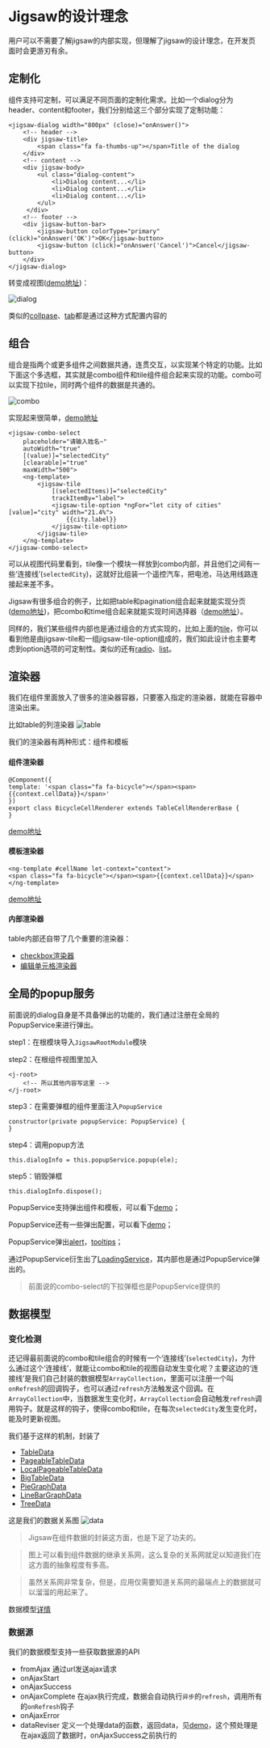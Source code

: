 # Jigsaw的设计理念

用户可以不需要了解jigsaw的内部实现，但理解了jigsaw的设计理念，在开发页面时会更游刃有余。

## 定制化

组件支持可定制，可以满足不同页面的定制化需求。比如一个dialog分为header、content和footer，我们分别给这三个部分实现了定制功能：

    <jigsaw-dialog width="800px" (close)="onAnswer()">
    	<!-- header -->
    	<div jigsaw-title>
    		<span class="fa fa-thumbs-up"></span>Title of the dialog
    	</div>
    	<!-- content -->
    	<div jigsaw-body>
    		<ul class="dialog-content">
    			<li>Dialog content...</li>
    			<li>Dialog content...</li>
    			<li>Dialog content...</li>
    		</ul>
   		 </div>
    	<!-- footer -->
    	<div jigsaw-button-bar>
    		<jigsaw-button colorType="primary" (click)="onAnswer('OK')">OK</jigsaw-button>
    		<jigsaw-button (click)="onAnswer('Cancel')">Cancel</jigsaw-button>
    	</div>
    </jigsaw-dialog>

转变成视图([demo地址](http://rdk.zte.com.cn/components/combo-select/demo#auto-width))：

![dialog](dialog.png "dialog")


类似的[collpase](http://rdk.zte.com.cn/components/collapse/demo)、[tab](http://rdk.zte.com.cn/components/tab/demo)都是通过这种方式配置内容的

## 组合

组合是指两个或更多组件之间数据共通，连贯交互，以实现某个特定的功能。比如下面这个多选框，其实就是combo组件和tile组件组合起来实现的功能。combo可以实现下拉tile，同时两个组件的数据是共通的。

![combo](combo.gif "combo")

实现起来很简单，[demo地址](http://rdk.zte.com.cn/components/combo-select/demo#auto-width)

    <jigsaw-combo-select
    	placeholder="请输入姓名~"
    	autoWidth="true"
    	[(value)]="selectedCity"
    	[clearable]="true"
    	maxWidth="500">
    	<ng-template>
    		<jigsaw-tile
    			[(selectedItems)]="selectedCity"
    			trackItemBy="label">
    			<jigsaw-tile-option *ngFor="let city of cities" [value]="city" width="21.4%">
    				{{city.label}}
    			</jigsaw-tile-option>
    		</jigsaw-tile>
    	</ng-template>
    </jigsaw-combo-select>

可以从视图代码里看到，tile像一个模块一样放到combo内部，并且他们之间有一些‘连接线’(`selectedCity`)，这就好比组装一个遥控汽车，把电池，马达用线路连接起来差不多。

Jigsaw有很多组合的例子，比如把table和pagination组合起来就能实现分页([demo地址](http://rdk.zte.com.cn/components/table/demo#local-paging-data))，把combo和time组合起来就能实现时间选择器（[demo地址](http://rdk.zte.com.cn/components/time/demo#with-combo-select)）。

同样的，我们某些组件内部也是通过组合的方式实现的，比如上面的[tile](http://rdk.zte.com.cn/components/tile/demo#full)，你可以看到他是由jigsaw-tile和一组jigsaw-tile-option组成的，我们如此设计也主要考虑到option选项的可定制性。类似的还有[radio](http://rdk.zte.com.cn/components/radio-group/demo#full)、[list](http://rdk.zte.com.cn/components/list/demo#full)。

## 渲染器

我们在组件里面放入了很多的渲染器容器，只要塞入指定的渲染器，就能在容器中渲染出来。

比如table的列渲染器
![table](table.png 'table')

我们的渲染器有两种形式：组件和模板

#### 组件渲染器

    @Component({
    template: '<span class="fa fa-bicycle"></span><span>{{context.cellData}}</span>'
    })
    export class BicycleCellRenderer extends TableCellRendererBase {
    }

[demo地址](http://rdk.zte.com.cn/components/table/demo#renderer)

#### 模板渲染器

    <ng-template #cellName let-context="context">
    <span class="fa fa-bicycle"></span><span>{{context.cellData}}</span>
    </ng-template>

[demo地址](http://rdk.zte.com.cn/components/table/demo#template-ref-renderer)

#### 内部渲染器

table内部还自带了几个重要的渲染器：

 - [checkbox渲染器](http://rdk.zte.com.cn/components/table/demo#checkbox-column)
 - [编辑单元格渲染器](http://rdk.zte.com.cn/components/table/demo#cell-editable)

## 全局的popup服务

前面说的dialog自身是不具备弹出的功能的，我们通过注册在全局的PopupService来进行弹出。

step1：在根模块导入`JigsawRootModule`模块

step2：在根组件视图里加入

    <j-root>
    	<!-- 所以其他内容写这里 -->
    </j-root>

step3：在需要弹框的组件里面注入`PopupService`

    constructor(private popupService: PopupService) {
    }

step4：调用popup方法

    this.dialogInfo = this.popupService.popup(ele);

step5：销毁弹框

    this.dialogInfo.dispose();

PopupService支持弹出组件和模板，可以看下[demo](http://rdk.zte.com.cn/components/dialog/demo#misc)；

PopupService还有一些弹出配置，可以看下[demo](http://rdk.zte.com.cn/components/dialog/demo#popup-option)；

PopupService弹出[alert]()，[tooltips](http://rdk.zte.com.cn/components/tooltip/demo#dialog)；

通过PopupService衍生出了[LoadingService](http://rdk.zte.com.cn/components/loading/demo)，其内部也是通过PopupService弹出的。

> 前面说的combo-select的下拉弹框也是PopupService提供的

## 数据模型

### 变化检测

还记得最前面说的combo和tile组合的时候有一个‘连接线’(`selectedCity`)，为什么通过这个‘连接线’，就能让combo和tile的视图自动发生变化呢？主要这边的‘连接线’是我们自己封装的数据模型`ArrayCollection`，里面可以注册一个叫`onRefresh`的回调钩子，也可以通过`refresh`方法触发这个回调。在`ArrayCollection`中，当数据发生变化时，`ArrayCollection`会自动触发`refresh`调用钩子。就是这样的钩子，使得combo和tile，在每次`selectedCity`发生变化时，能及时更新视图。

我们基于这样的机制，封装了

 - [TableData](http://rdk.zte.com.cn/components/table/demo#data-from-ajax)
 - [PageableTableData](http://rdk.zte.com.cn/components/table/demo#pageable)
 - [LocalPageableTableData](http://rdk.zte.com.cn/components/table/demo#local-paging-data)
 - [BigTableData](http://rdk.zte.com.cn/components/table/demo#big-table)
 - [PieGraphData](http://rdk.zte.com.cn/components/graph/demo#pie)
 - [LineBarGraphData](http://rdk.zte.com.cn/components/graph/demo#line-bar-graph-ajax)
 - [TreeData](http://rdk.zte.com.cn/components/tree/demo#data-from-ajax)

这是我们的数据关系图
![data](data.png 'data')

 > Jigsaw在组件数据的封装这方面，也是下足了功夫的。

 > 图上可以看到组件数据的继承关系网，这么复杂的关系网就足以知道我们在这方面的抽象程度有多高。

 > 虽然关系网非常复杂，但是，应用仅需要知道关系网的最端点上的数据就可以溜溜的用起来了。

数据模型[详情](http://rdk.zte.com.cn/jigsaw/data-encapsulation/introduce)

### 数据源

我们的数据模型支持一些获取数据源的API

 - fromAjax 通过url发送ajax请求
 - onAjaxStart 
 - onAjaxSuccess
 - onAjaxComplete 在ajax执行完成，数据会自动执行`异步`的`refresh`，调用所有的`onRefresh`钩子
 - onAjaxError
 - dataReviser 定义一个处理data的函数，返回data，见[demo](http://rdk.zte.com.cn/components/table/demo#checkbox-column-object-cell)，这个预处理是在ajax返回了数据时，onAjaxSuccess之前执行的


